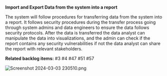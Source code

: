 **Import and Export Data from the system into a report**

The system will follow procedures for transferring data from the system into a report. It follows security procedures during the transfer process going through system admins and data engineers to ensure the data follows security protocols. After the data is transferred the data analyst can manipulate the data into visualizations, and the admin can check if the report contains any security vulnerabilities if not the data analyst can share the report with relevant stakeholders.


**Related backlog items:** 
#3
#4
#47
#51
#57

![Screenshot 2024-03-03 230510.png](/.attachments/Screenshot%202024-03-03%20230510-e01f8c1f-93b4-4504-9687-7184f0b77430.png)